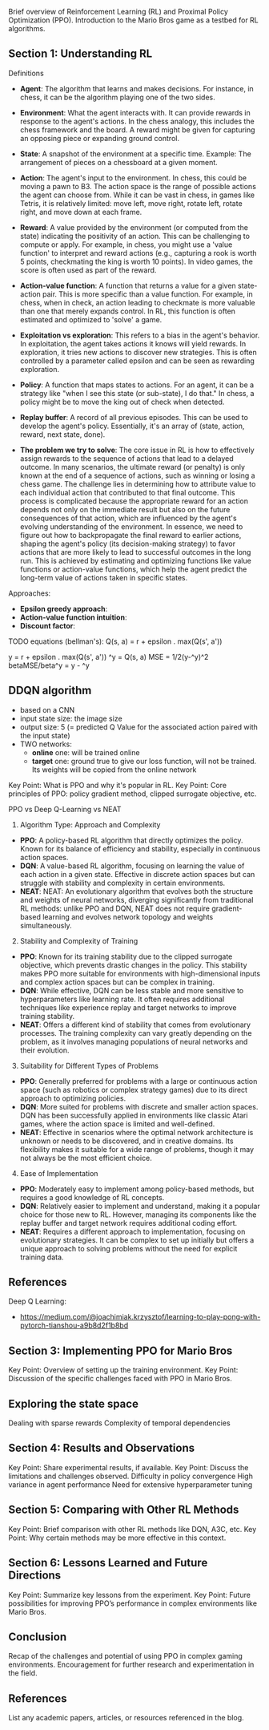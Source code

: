 
<!-- Adapted from Sourish Kundu's video : https://www.youtube.com/watch?v=_gmQZToTMac -->

Brief overview of Reinforcement Learning (RL) and Proximal Policy Optimization (PPO).
Introduction to the Mario Bros game as a testbed for RL algorithms.

## Section 1: Understanding RL
Definitions
- **Agent**: The algorithm that learns and makes decisions. For instance, in chess, it can be the algorithm playing one of the two sides.

- **Environment**: What the agent interacts with. It can provide rewards in response to the agent's actions. In the chess analogy, this includes the chess framework and the board. A reward might be given for capturing an opposing piece or expanding ground control.

- **State**: A snapshot of the environment at a specific time. Example: The arrangement of pieces on a chessboard at a given moment.

- **Action**: The agent's input to the environment. In chess, this could be moving a pawn to B3. The action space is the range of possible actions the agent can choose from. While it can be vast in chess, in games like Tetris, it is relatively limited: move left, move right, rotate left, rotate right, and move down at each frame.

- **Reward**: A value provided by the environment (or computed from the state) indicating the positivity of an action. This can be challenging to compute or apply. For example, in chess, you might use a 'value function' to interpret and reward actions (e.g., capturing a rook is worth 5 points, checkmating the king is worth 10 points). In video games, the score is often used as part of the reward.

[//]: # (- **Value function**: A function that returns a value for a given state.)

- **Action-value function**: A function that returns a value for a given state-action pair. This is more specific than a value function. For example, in chess, when in check, an action leading to checkmate is more valuable than one that merely expands control. In RL, this function is often estimated and optimized to 'solve' a game.

- **Exploitation vs exploration**: This refers to a bias in the agent's behavior. In exploitation, the agent takes actions it knows will yield rewards. In exploration, it tries new actions to discover new strategies. This is often controlled by a parameter called epsilon and can be seen as rewarding exploration.

- **Policy**: A function that maps states to actions. For an agent, it can be a strategy like "when I see this state (or sub-state), I do that." In chess, a policy might be to move the king out of check when detected.

[//]: # (- **Episode**: A sequence of actions from the initial state to a terminal state, along with the rewards for each state-action pair.)

- **Replay buffer**: A record of all previous episodes. This can be used to develop the agent's policy. Essentially, it's an array of (state, action, reward, next state, done).

- **The problem we try to solve**: The core issue in RL is how to effectively assign rewards to the sequence of actions that lead to a delayed outcome. 
In many scenarios, the ultimate reward (or penalty) is only known at the end of a sequence of actions, such as winning or losing a chess game. 
The challenge lies in determining how to attribute value to each individual action that contributed to that final outcome. 
This process is complicated because the appropriate reward for an action depends not only on the immediate result but also on the future consequences of that action, which are influenced by the agent's evolving understanding of the environment. 
In essence, we need to figure out how to backpropagate the final reward to earlier actions, shaping the agent's policy (its decision-making strategy) to favor actions that are more likely to lead to successful outcomes in the long run.
This is achieved by estimating and optimizing functions like value functions or action-value functions, which help the agent predict the long-term value of actions taken in specific states.

Approaches:
- **Epsilon greedy approach**:
- **Action-value function intuition**:
- **Discount factor**: 

TODO equations (bellman's):
Q(s, a) = r + epsilon . max(Q(s', a'))

y = r + epsilon . max(Q(s', a'))
^y = Q(s, a)
MSE = 1/2(y-^y)^2
betaMSE/beta^y = y - ^y

## DDQN algorithm
- based on a CNN
- input state size: the image size 
- output size: 5 (= predicted Q Value for the associated action paired with the input state)
- TWO networks:
    - **online** one: will be trained online
    - **target** one: ground true to give our loss function, will not be trained. Its weights will be copied from the online network

Key Point: What is PPO and why it's popular in RL.
Key Point: Core principles of PPO: policy gradient method, clipped surrogate objective, etc.

PPO vs Deep Q-Learning vs NEAT

1. Algorithm Type: Approach and Complexity

- **PPO**: A policy-based RL algorithm that directly optimizes the policy. Known for its balance of efficiency and stability, especially in continuous action spaces.
- **DQN**: A value-based RL algorithm, focusing on learning the value of each action in a given state. Effective in discrete action spaces but can struggle with stability and complexity in certain environments.
- **NEAT**: NEAT: An evolutionary algorithm that evolves both the structure and weights of neural networks, diverging significantly from traditional RL methods: unlike PPO and DQN, NEAT does not require gradient-based learning and evolves network topology and weights simultaneously.


2. Stability and Complexity of Training

- **PPO**: Known for its training stability due to the clipped surrogate objective, which prevents drastic changes in the policy. This stability makes PPO more suitable for environments with high-dimensional inputs and complex action spaces but can be complex in training.
- **DQN**: While effective, DQN can be less stable and more sensitive to hyperparameters like learning rate. It often requires additional techniques like experience replay and target networks to improve training stability.
- **NEAT**: Offers a different kind of stability that comes from evolutionary processes. The training complexity can vary greatly depending on the problem, as it involves managing populations of neural networks and their evolution.

3. Suitability for Different Types of Problems

- **PPO**: Generally preferred for problems with a large or continuous action space (such as robotics or complex strategy games) due to its direct approach to optimizing policies.
- **DQN**: More suited for problems with discrete and smaller action spaces. DQN has been successfully applied in environments like classic Atari games, where the action space is limited and well-defined.
- **NEAT**: Effective in scenarios where the optimal network architecture is unknown or needs to be discovered, and in creative domains. Its flexibility makes it suitable for a wide range of problems, though it may not always be the most efficient choice.

4. Ease of Implementation

- **PPO**: Moderately easy to implement among policy-based methods, but requires a good knowledge of RL concepts.
- **DQN**: Relatively easier to implement and understand, making it a popular choice for those new to RL. However, managing its components like the replay buffer and target network requires additional coding effort.
- **NEAT**: Requires a different approach to implementation, focusing on evolutionary strategies. It can be complex to set up initially but offers a unique approach to solving problems without the need for explicit training data.



## References
Deep Q Learning: 
- https://medium.com/@joachimiak.krzysztof/learning-to-play-pong-with-pytorch-tianshou-a9b8d2f1b8bd

## Section 3: Implementing PPO for Mario Bros
Key Point: Overview of setting up the training environment.
Key Point: Discussion of the specific challenges faced with PPO in Mario Bros.

## Exploring the state space
Dealing with sparse rewards
Complexity of temporal dependencies

## Section 4: Results and Observations
Key Point: Share experimental results, if available.
Key Point: Discuss the limitations and challenges observed.
Difficulty in policy convergence
High variance in agent performance
Need for extensive hyperparameter tuning

## Section 5: Comparing with Other RL Methods
Key Point: Brief comparison with other RL methods like DQN, A3C, etc.
Key Point: Why certain methods may be more effective in this context.

## Section 6: Lessons Learned and Future Directions
Key Point: Summarize key lessons from the experiment.
Key Point: Future possibilities for improving PPO’s performance in complex environments like Mario Bros.

## Conclusion
Recap of the challenges and potential of using PPO in complex gaming environments.
Encouragement for further research and experimentation in the field.

## References
List any academic papers, articles, or resources referenced in the blog.